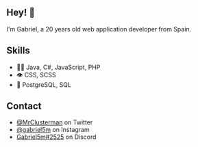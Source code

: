 

## Hey! 👋
I'm Gabriel, a 20 years old web application developer from Spain.



## Skills
- 👨‍💻 Java, C#, JavaScript, PHP
- 👁️ CSS, SCSS
- 💽 PostgreSQL, SQL

## Contact
- [@MrClusterman](https://twitter.com/MrClusterman) on Twitter
- [@gabriel5m](https://www.instagram.com/gabriel5m) on Instagram
- [Gabriel5m#2525](./) on Discord


